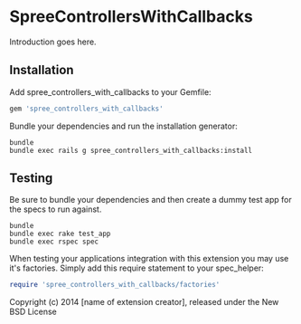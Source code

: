 SpreeControllersWithCallbacks
=============================

Introduction goes here.

Installation
------------

Add spree_controllers_with_callbacks to your Gemfile:

```ruby
gem 'spree_controllers_with_callbacks'
```

Bundle your dependencies and run the installation generator:

```shell
bundle
bundle exec rails g spree_controllers_with_callbacks:install
```

Testing
-------

Be sure to bundle your dependencies and then create a dummy test app for the specs to run against.

```shell
bundle
bundle exec rake test_app
bundle exec rspec spec
```

When testing your applications integration with this extension you may use it's factories.
Simply add this require statement to your spec_helper:

```ruby
require 'spree_controllers_with_callbacks/factories'
```

Copyright (c) 2014 [name of extension creator], released under the New BSD License
